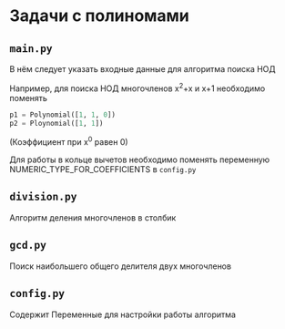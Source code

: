 # Задачи с полиномами

## `main.py`
В нём следует указать входные данные для алгоритма поиска НОД

Например, для поиска НОД многочленов x<sup>2</sup>+x и x+1 необходимо поменять
```python
p1 = Polynomial([1, 1, 0])
p2 = Ploynomial([1, 1])
```
(Коэффициент при x<sup>0</sup> равен 0)

Для работы в кольце вычетов необходимо поменять переменную NUMERIC_TYPE_FOR_COEFFICIENTS в `config.py`

## `division.py`
Алгоритм деления многочленов в столбик

## `gcd.py`
Поиск наибольшего общего делителя двух многочленов

## `config.py`
Содержит Переменные для настройки работы алгоритма
